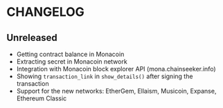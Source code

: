 # CHANGELOG

## Unreleased

* Getting contract balance in Monacoin
* Extracting secret in Monacoin network
* Integration with Monacoin block explorer API (mona.chainseeker.info)
* Showing `transaction_link` in `show_details()` after signing the transaction
* Support for the new networks: EtherGem, Ellaism, Musicoin, Expanse, Ethereum Classic

